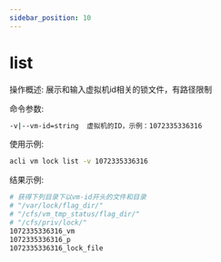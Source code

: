 ```yaml
---
sidebar_position: 10
---
```


# list
操作概述: 展示和输入虚拟机id相关的锁文件，有路径限制

命令参数:
```bash
-v|--vm-id=string  虚拟机的ID，示例：1072335336316
```

使用示例:
```bash
acli vm lock list -v 1072335336316
```

结果示例:
```bash
# 获得下列目录下以vm-id开头的文件和目录
# "/var/lock/flag_dir/"
# "/cfs/vm_tmp_status/flag_dir/"
# "/cfs/priv/lock/"
1072335336316_vm
1072335336316_p
1072335336316_lock_file
```